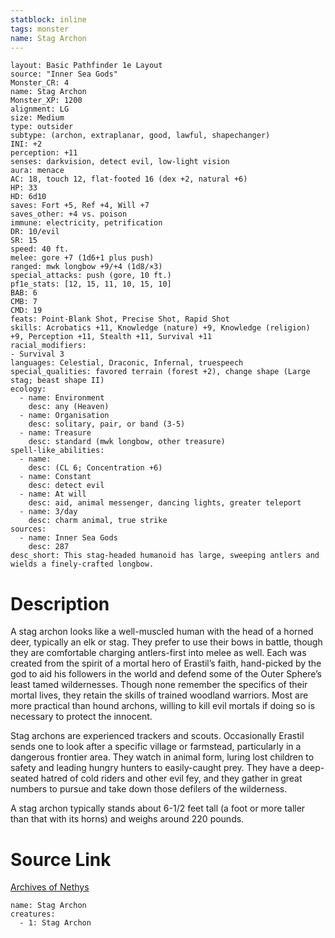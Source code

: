 ```yaml
---
statblock: inline
tags: monster
name: Stag Archon
---
```

```statblock
layout: Basic Pathfinder 1e Layout
source: "Inner Sea Gods"
Monster_CR: 4
name: Stag Archon
Monster_XP: 1200
alignment: LG
size: Medium
type: outsider
subtype: (archon, extraplanar, good, lawful, shapechanger)
INI: +2
perception: +11
senses: darkvision, detect evil, low-light vision
aura: menace
AC: 18, touch 12, flat-footed 16 (dex +2, natural +6)
HP: 33
HD: 6d10
saves: Fort +5, Ref +4, Will +7
saves_other: +4 vs. poison
immune: electricity, petrification
DR: 10/evil
SR: 15
speed: 40 ft.
melee: gore +7 (1d6+1 plus push)
ranged: mwk longbow +9/+4 (1d8/×3)
special_attacks: push (gore, 10 ft.)
pf1e_stats: [12, 15, 11, 10, 15, 10]
BAB: 6
CMB: 7
CMD: 19
feats: Point-Blank Shot, Precise Shot, Rapid Shot
skills: Acrobatics +11, Knowledge (nature) +9, Knowledge (religion) +9, Perception +11, Stealth +11, Survival +11
racial_modifiers:
- Survival 3
languages: Celestial, Draconic, Infernal, truespeech
special_qualities: favored terrain (forest +2), change shape (Large stag; beast shape II)
ecology:
  - name: Environment
    desc: any (Heaven)
  - name: Organisation
    desc: solitary, pair, or band (3-5)
  - name: Treasure
    desc: standard (mwk longbow, other treasure)
spell-like_abilities:
  - name:
    desc: (CL 6; Concentration +6)
  - name: Constant
    desc: detect evil
  - name: At will
    desc: aid, animal messenger, dancing lights, greater teleport
  - name: 3/day
    desc: charm animal, true strike
sources:
  - name: Inner Sea Gods
    desc: 287
desc_short: This stag-headed humanoid has large, sweeping antlers and wields a finely-crafted longbow.
```
# Description
A stag archon looks like a well-muscled human with the head of a horned deer, typically an elk or stag. They prefer to use their bows in battle, though they are comfortable charging antlers-first into melee as well. Each was created from the spirit of a mortal hero of Erastil’s faith, hand-picked by the god to aid his followers in the world and defend some of the Outer Sphere’s least tamed wildernesses. Though none remember the specifics of their mortal lives, they retain the skills of trained woodland warriors. Most are more practical than hound archons, willing to kill evil mortals if doing so is necessary to protect the innocent.

Stag archons are experienced trackers and scouts. Occasionally Erastil sends one to look after a specific village or farmstead, particularly in a dangerous frontier area. They watch in animal form, luring lost children to safety and leading hungry hunters to easily-caught prey. They have a deep-seated hatred of cold riders and other evil fey, and they gather in great numbers to pursue and take down those defilers of the wilderness.

A stag archon typically stands about 6-1/2 feet tall (a foot or more taller than that with its horns) and weighs around 220 pounds.
# Source Link
[Archives of Nethys](https://aonprd.com/MonsterDisplay.aspx?ItemName=Stag%20Archon)
```encounter-table
name: Stag Archon
creatures:
  - 1: Stag Archon
```
